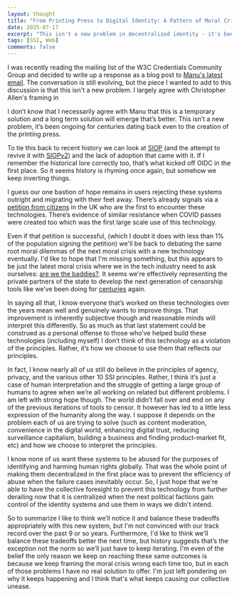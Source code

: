 ```yaml
---
layout: thought
title: "From Printing Press to Digital Identity: A Pattern of Moral Crisis"
date: 2025-07-17
excerpt: "This isn't a new problem in decentralized identity - it's been ongoing for centuries, dating back to the printing press. We keep inverting solutions and repeating historical patterns."
tags: [SSI, Web]
comments: false
---
```


I was recently reading the mailing list of the W3C Credentials Community Group and decided to write up a response as a blog post to [Manu's latest email](https://lists.w3.org/Archives/Public/public-credentials/2025Jul/0086.html). The conversation is still evolving, but the piece I wanted to add to this discussion is that this isn't a new problem. I largely agree with Christopher Allen's framing in 

I don’t know that I necessarily agree with Manu that this is a temporary solution and a long term solution will emerge that’s better. This isn’t a new problem, it’s been ongoing for centuries dating back even to the creation of the printing press.

To tie this back to recent history we can look at [SIOP](https://openid.net/specs/openid-connect-core-1_0.html#SelfIssued) (and the attempt to revive it with [SIOPv2](https://openid.net/specs/openid-connect-self-issued-v2-1_0.html)) and the lack of adoption that came with it. If I remember the historical lore correctly too, that’s what kicked off OIDC in the first place. So it seems history is rhyming once again, but somehow we keep inverting things.

I guess our one bastion of hope remains in users rejecting these systems outright and migrating with their feet away. There’s already signals via a [petition from citizens](https://petition.parliament.uk/petitions/722903) in the UK who are the first to encounter these technologies. There’s evidence of similar resistance when COVID passes were created too which was the first large scale use of this technology.

Even if that petition is successful, (which I doubt it does with less than 1% of the population signing the petition) we'll be back to debating the same root moral dilemmas of the next moral crisis with a new technology eventually. I'd like to hope that I'm missing something, but this appears to be just the latest moral crisis where we in the tech industry need to ask ourselves: [are we the baddies?](https://www.youtube.com/watch?v=h242eDB84zY). It seems we're effectively representing the private partners of the state to develop the next generation of censorship tools like we’ve been doing for [centuries](https://www.exurbe.com/tools-for-thinking-about-censorship/) again.

In saying all that, I know everyone that’s worked on these technologies over the years mean well and genuinely wants to improve things. That improvement is inherently subjective though and reasonable minds will interpret this differently. So as much as that last statement could be construed as a personal offense to those who’ve helped build these technologies (including myself) I don’t think of this technology as a violation of the principles. Rather, it’s how we choose to use them that reflects our principles.

In fact, I know nearly all of us still do believe in the principles of agency, privacy, and the various other 10 SSI principles. Rather, I think it’s just a case of human interpretation and the struggle of getting a large group of humans to agree when we’re all working on related but different problems. I am left with strong hope though. The world didn’t fall over and end on any of the previous iterations of tools to censor. It however has led to a little less expression of the humanity along the way. I suppose it depends on the problem each of us are trying to solve (such as content moderation, convenience in the digital world, enhancing digital trust, reducing surveillance capitalism, building a business and finding product-market fit, etc) and how we choose to interpret the principles. 

I know none of us want these systems to be abused for the purposes of identifying and harming human rights globally. That was the whole point of making them decentralized in the first place was to prevent the efficiency of abuse when the failure cases inevitably occur. So, I just hope that we're able to have the collective foresight to prevent this technology from further derailing now that it is centralized when the next political factions gain control of the identity systems and use them in ways we didn't intend.

So to summarize I like to think we’ll notice it and balance these tradeoffs appropriately with this new system, but I'm not convinced with our track record over the past 9 or so years. Furthermore, I'd like to think we'll balance these tradeoffs better the next time, but history suggests that’s the exception not the norm so we’ll just have to keep iterating. I'm even of the belief the only reason we keep on reaching these same outcomes is because we keep framing the moral crisis wrong each time too, but in each of those problems I have no real solution to offer. I'm just left pondering on why it keeps happening and I think that's what keeps causing our collective unease.
